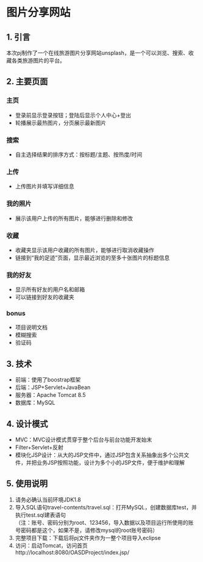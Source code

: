 # 图片分享网站
## 1. 引言
本次pj制作了一个在线旅游图片分享网站unsplash，是一个可以浏览、搜索、收藏各类旅游图片的平台。
## 2. 主要页面
### 主页
- 登录前显示登录按钮；登陆后显示个人中心+登出
- 轮播展示最热图片，分页展示最新图片
### 搜索
- 自主选择结果的排序方式：按标题/主题、按热度/时间
### 上传
- 上传图片并填写详细信息
### 我的照片
- 展示该用户上传的所有图片，能够进行删除和修改
### 收藏
- 收藏夹显示该用户收藏的所有图片，能够进行取消收藏操作
- 链接到“我的足迹”页面，显示最近浏览的至多十张图片的标题信息
### 我的好友
- 显示所有好友的用户名和邮箱
- 可以链接到好友的收藏夹
### bonus
- 项目说明文档
- 模糊搜索
- 验证码
## 3. 技术
- 前端：使用了boostrap框架
- 后端：JSP+Servlet+JavaBean
- 服务器：Apache Tomcat 8.5
- 数据库：MySQL
## 4. 设计模式
- MVC：MVC设计模式贯穿于整个后台与前台功能开发始末
- Filter+Servlet+反射
- 模块化JSP设计：从大的JSP文件中，通过JSP包含关系抽象出多个公共文件，并把业务JSP按照功能，设计为多个小的JSP文件，便于维护和理解
## 5. 使用说明
1. 请务必确认当前环境JDK1.8
2. 导入SQL语句travel-contents/travel.sql：打开MySQL，创建数据库test，并执行test.sql建表语句<br/>
（注：账号、密码分别为root、123456，导入数据以及项目运行所使用的账号密码都是这个，如果不是，请修改mysql的root账号密码）
3. 完整项目下载：下载后将pj文件夹作为一整个项目导入eclipse
4. 访问：启动Tomcat，访问首页http://localhost:8080/OASDProject/index.jsp/
